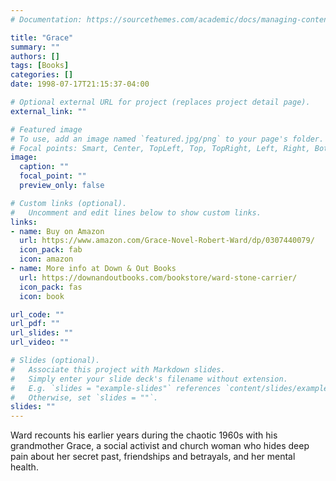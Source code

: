 ```yaml
---
# Documentation: https://sourcethemes.com/academic/docs/managing-content/

title: "Grace"
summary: ""
authors: []
tags: [Books]
categories: []
date: 1998-07-17T21:15:37-04:00

# Optional external URL for project (replaces project detail page).
external_link: ""

# Featured image
# To use, add an image named `featured.jpg/png` to your page's folder.
# Focal points: Smart, Center, TopLeft, Top, TopRight, Left, Right, BottomLeft, Bottom, BottomRight.
image:
  caption: ""
  focal_point: ""
  preview_only: false

# Custom links (optional).
#   Uncomment and edit lines below to show custom links.
links:
- name: Buy on Amazon
  url: https://www.amazon.com/Grace-Novel-Robert-Ward/dp/0307440079/
  icon_pack: fab
  icon: amazon
- name: More info at Down & Out Books
  url: https://downandoutbooks.com/bookstore/ward-stone-carrier/
  icon_pack: fas
  icon: book

url_code: ""
url_pdf: ""
url_slides: ""
url_video: ""

# Slides (optional).
#   Associate this project with Markdown slides.
#   Simply enter your slide deck's filename without extension.
#   E.g. `slides = "example-slides"` references `content/slides/example-slides.md`.
#   Otherwise, set `slides = ""`.
slides: ""
---
```


Ward recounts his earlier years during the chaotic 1960s with his grandmother Grace, a social activist and church woman who hides deep pain about her secret past, friendships and betrayals, and her mental health.
